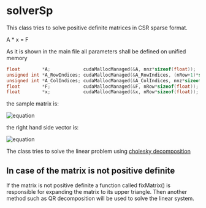 # solverSp
This class tries to solve positive definite matrices in CSR sparse format. 

A * x = F

As it is shown in the main file all parameters shall be defined on unified memory

```cpp  
float        *A;            cudaMallocManaged(&A, nnz*sizeof(float));
unsigned int *A_RowIndices; cudaMallocManaged(&A_RowIndices, (nRow+1)*sizeof(unsigned int));
unsigned int *A_ColIndices; cudaMallocManaged(&A_ColIndices, nnz*sizeof(unsigned int));
float        *F;            cudaMallocManaged(&F, nRow*sizeof(float));
float        *x;            cudaMallocManaged(&x, nRow*sizeof(float));
```

the sample matrix is:  

![equation](http://mathurl.com/ya8mukxh.png)

the right hand side vector is:

![equation](http://mathurl.com/yaeessnm.png)


The class tries to solve the linear problem using [cholesky decomposition](https://docs.nvidia.com/cuda/cusolver/index.html#cusolver-lt-t-gt-csrlsvchol)

## In case of the matrix is not positive definite
If the matrix is not positive definite a function called fixMatrix() is responsible for expanding the matrix to its upper triangle. Then another method such as QR decomposition will be used to solve the linear system.
